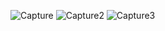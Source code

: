 ![Capture](https://user-images.githubusercontent.com/114738289/211189250-282f3aab-4b2c-4f65-85b8-bcaadb4f509c.PNG)
![Capture2](https://user-images.githubusercontent.com/114738289/211189257-be055b5e-d652-4e63-8d78-b7b8778c6622.PNG)
![Capture3](https://user-images.githubusercontent.com/114738289/211189303-c573fc33-88ba-434e-93d1-2e9d175d43a4.PNG)
